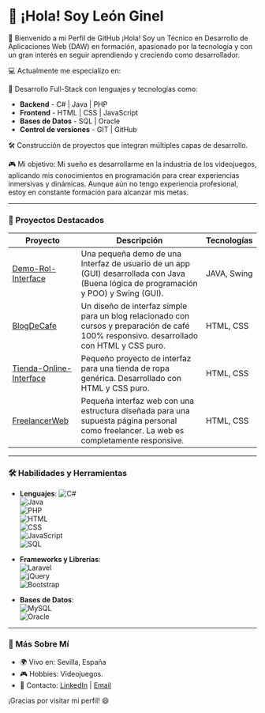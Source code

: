 # 👋 ¡Hola! Soy León Ginel

🌟 Bienvenido a mi Perfil de GitHub
¡Hola! Soy un Técnico en Desarrollo de Aplicaciones Web (DAW) en formación, apasionado por la tecnología y con un gran interés en seguir aprendiendo y creciendo como desarrollador.

💻 Actualmente me especializo en:

🚀 Desarrollo Full-Stack con lenguajes y tecnologías como:
- **Backend** - C# | Java | PHP
- **Frontend** - HTML | CSS | JavaScript
- **Bases de Datos** - SQL | Oracle
- **Control de versiones** - GIT | GitHub

🛠️ Construcción de proyectos que integran múltiples capas de desarrollo.

🎮 Mi objetivo:
Mi sueño es desarrollarme en la industria de los videojuegos, aplicando mis conocimientos en programación para crear experiencias inmersivas y dinámicas. Aunque aún no tengo experiencia profesional, estoy en constante formación para alcanzar mis metas.

---

### 🚀 Proyectos Destacados
| Proyecto       | Descripción                           | Tecnologías           |
|----------------|---------------------------------------|-----------------------|
| [Demo-Rol-Interface](https://github.com/LeonGinel/Demo-Rol-Interface) | Una pequeña demo de una Interfaz de usuario de un app (GUI) desarrollada con Java (Buena lógica de programación y POO) y Swing (GUI).     | JAVA, Swing         |
| [BlogDeCafe](https://github.com/LeonGinel/BlogDeCafe) | Un diseño de interfaz simple para un blog relacionado con cursos y preparación de café 100% responsivo. desarrollado con HTML y CSS puro.     | HTML, CSS         |
| [Tienda-Online-Interface](https://github.com/LeonGinel/Tienda-Online-Interface) | Pequeño proyecto de interfaz para una tienda de ropa genérica. Desarrollado con HTML y CSS puro.     | HTML, CSS         |
| [FreelancerWeb](https://github.com/LeonGinel/BlogDeCafe) | Pequeña interfaz web con una estructura diseñada para una supuesta página personal como freelancer. La web es completamente responsive.     | HTML, CSS         |

---

### 🛠️ Habilidades y Herramientas
- **Lenguajes**:
  ![C#](https://img.shields.io/badge/C%23-239120?style=for-the-badge&logo=csharp&logoColor=white)  
  ![Java](https://img.shields.io/badge/Java-007396?style=for-the-badge&logo=java&logoColor=white)  
  ![PHP](https://img.shields.io/badge/PHP-777BB4?style=for-the-badge&logo=php&logoColor=white)  
  ![HTML](https://img.shields.io/badge/HTML-E34F26?style=for-the-badge&logo=html5&logoColor=white)  
  ![CSS](https://img.shields.io/badge/CSS-1572B6?style=for-the-badge&logo=css3&logoColor=white)  
  ![JavaScript](https://img.shields.io/badge/JavaScript-F7DF1E?style=for-the-badge&logo=javascript&logoColor=black)  
  ![SQL](https://img.shields.io/badge/SQL-4479A1?style=for-the-badge&logo=mysql&logoColor=white)  

- **Frameworks y Librerías**:  
  ![Laravel](https://img.shields.io/badge/Laravel-FF2D20?style=for-the-badge&logo=laravel&logoColor=white)  
  ![jQuery](https://img.shields.io/badge/jQuery-0769AD?style=for-the-badge&logo=jquery&logoColor=white)  
  ![Bootstrap](https://img.shields.io/badge/Bootstrap-563D7C?style=for-the-badge&logo=bootstrap&logoColor=white)

- **Bases de Datos**:  
  ![MySQL](https://img.shields.io/badge/MySQL-4479A1?style=for-the-badge&logo=mysql&logoColor=white)  
  ![Oracle](https://img.shields.io/badge/Oracle-F80000?style=for-the-badge&logo=oracle&logoColor=white)

---

### 🌱 Más Sobre Mí
- 🌍 Vivo en: Sevilla, España
- 🎮 Hobbies: Videojuegos.
- 📝 Contacto: [LinkedIn](www.linkedin.com/in/leonginelp) | [Email](leonginel@gmail.com)

¡Gracias por visitar mi perfil! 😄
